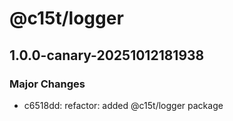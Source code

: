 # @c15t/logger

## 1.0.0-canary-20251012181938

### Major Changes

- c6518dd: refactor: added @c15t/logger package
